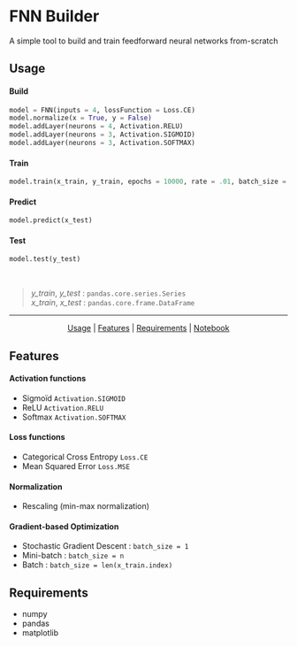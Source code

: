 <h1>FNN Builder</h1>

A simple tool to build and train feedforward neural networks from-scratch</br>

<a name="usage"/>

## Usage

#### Build

```python
model = FNN(inputs = 4, lossFunction = Loss.CE)
model.normalize(x = True, y = False)
model.addLayer(neurons = 4, Activation.RELU)
model.addLayer(neurons = 3, Activation.SIGMOID)
model.addLayer(neurons = 3, Activation.SOFTMAX)
```
#### Train

```python
model.train(x_train, y_train, epochs = 10000, rate = .01, batch_size = 5)
```

#### Predict

```python
model.predict(x_test)
```

#### Test

```python
model.test(y_test)
```
</br>

> *y_train*, *y_test* : `pandas.core.series.Series`  
> *x_train*, *x_test* : `pandas.core.frame.DataFrame`

---

 <div align="center">
   
 [Usage](#usage) 
| [Features](#features) 
| [Requirements](#requirements) 
| [Notebook](FNN.ipynb) 
 
 </div>


<a name="features"/>

## Features

#### Activation functions
- Sigmoïd `Activation.SIGMOID`
- ReLU `Activation.RELU`
- Softmax `Activation.SOFTMAX`

#### Loss functions
- Categorical Cross Entropy `Loss.CE`
- Mean Squared Error `Loss.MSE`

#### Normalization
- Rescaling (min-max normalization)

#### Gradient-based Optimization
- Stochastic Gradient Descent : `batch_size = 1`
- Mini-batch : `batch_size = n` 
- Batch :  `batch_size = len(x_train.index)`



<a name="requirements"/>

## Requirements
- numpy
- pandas
- matplotlib
